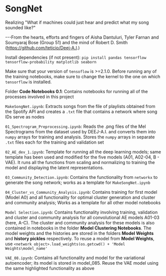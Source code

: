 # SongNet
Realizing "What if machines could just hear and predict what my song sounded like?"

---From the hearts, efforts and fingers of Aisha Dantuluri, Tyler Farnan and Soumyaraj Bose (Group 51) and the mind of Robert D. Smith (https://github.com/teticio/Deej-A.I.)

Install dependencies (if not present): `pip install pandas tensorflow tensorflow-probability matplotlib seaborn`

Make sure that your version of `tensoflow` is >=2.1.0. Before running any of the training notebooks, make sure to change the kernel to the one on which `tensorflow` is installed.

Folder **Code Notebooks 0.1**: Contains notebooks for running all of the processes involved in this project

`MakeSongNet.ipynb`: Extracts songs from the file of playlists obtained from the Spotify API and creates a `.txt` file that contains a network where song IDs serve as nodes

`01_Spectrogram_Preprocessing.ipynb`: Reads the .png files of the Mel Spectrograms from the dataset used by DEEJ-A.I. and converts them into `numpy` arrays for training and analysis. Stores the `numpy` arrays in separate `.txt` files each for the training and validation set

`02_AE_dev_1.ipynb`: Template for running all the deep learning models; same template has been used and modified for the five models (A01, A02-04, B - VAE). It runs all the functions from scaling and normalizing to training the model and displaying the latent representations.

`03_Community_Detection.ipynb`: Contains the functionality from `networkx` to generate the song network; works as a template for `MakeSongNet.ipynb`

`04_Cluster_vs_Community_Analysis.ipynb`: Contains training for first model (Model A0) and all functionality for optimal cluster generation and cluster and community analysis; Works as a template for all other model notebooks

`Model Selection.ipynb`: Contains functionality involving training, validation and cluster and community analysis for all convolutional AE models A01-03 (here, A-C). The cluster and community analysis for these models is also contained in notebooks in the folder **Model Clustering Notebooks**. The model weights and the histories are stored in the folders **Model Weights** and **history pickles** respectively. To reuse a model from **Model Weights**, use `<network object>.load_weights(os.getcwd() + 'Model Weights\model_name'`

`VAE_08.ipynb`: Contains all functionality and model for the variational autoencoder; its model is stored in model_085. Reuse the VAE model using the same highlighted functionality as above
